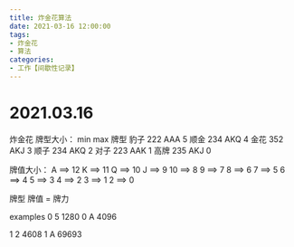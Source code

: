 ```yaml
---
title: 炸金花算法
date: 2021-03-16 12:00:00
tags:
- 炸金花
- 算法
categories:
- 工作【间歇性记录】
---
```


2021.03.16
==================================
炸金花
牌型大小：	min		max		牌型
	豹子		222		AAA		5
	顺金		234		AKQ		4
	金花		352		AKJ		3
	顺子		234		AKQ		2
	对子		223		AAK		1
	高牌		235		AKJ		0

牌值大小：
	A 	==>	12
	K	==>	11
	Q	==>	10
	J	==>	9
	10	==>	8
	9	==>	7
	8	==>	6
	7	==>	5
	6	==>	4
	5	==>	3
	4	==>	2
	3	==>	1
	2	==>	0

牌型 牌值 = 牌力

examples 
0  	5	1280
0	A 	4096

1	2	4608
1	A 	69693